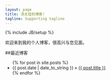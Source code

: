 ```yaml
---
layout: page
title: 汤太佳的博客!
tagline: Supporting tagline
---
```

{% include JB/setup %}

欢迎来到我的个人博客，很高兴与您见面。

##最近博客

<ul class="posts">
  {% for post in site.posts %}
    <li><span>{{ post.date | date_to_string }}</span> &raquo; <a href="{{ BASE_PATH }}{{ post.url }}">{{ post.title }}</a></li>
  {% endfor %}
</ul>